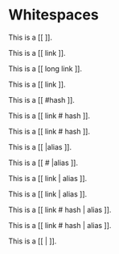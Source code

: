 # Whitespaces

This is a [[ ]].

This is a [[ link ]].

This is a [[ long link ]].

This is a [[  link  ]].

This is a [[  #hash  ]].

This is a [[ link # hash ]].

This is a [[  link  #  hash  ]].

This is a [[  |alias  ]].

This is a [[  #  |alias  ]].

This is a [[ link | alias ]].

This is a [[  link  |  alias  ]].

This is a [[ link # hash | alias ]].

This is a [[  link  #  hash  |  alias  ]].

This is a [[  |  ]].
